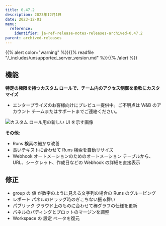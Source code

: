 ```yaml
---
title: 0.47.2
description: 2023年12月1日
date: 2023-12-01
menu:
  reference:
    identifier: ja-ref-release-notes-releases-archived-0.47.2
parent: archived-releases
---
```


{{% alert color="warning" %}}{{% readfile "/_includes/unsupported_server_version.md" %}}{{% /alert %}}

## 機能

**特定の権限を持つカスタム ロールで、チーム内のアクセス制御を柔軟にカスタマイズ**
* エンタープライズのお客様向けにプレビュー提供中。ご不明点は W&B のアカウント チームまたはサポートまでご連絡ください。

![カスタム ロール用の新しい UI を示す画像](custom_roles_ui.png)

**その他:**

* Runs 検索の細かな改善
* 長いテキストに合わせて Runs 検索を自動リサイズ
* Webhook オートメーションのためのオートメーション テーブルから、URL、シークレット、作成日などの Webhook の詳細を直接表示

## 修正

* group の 値 が数字のように見える文字列の場合の Runs のグルーピング
* レポート パネルのドラッグ時のぎこちない振る舞い
* パブリック クラウド上のものに合わせて棒グラフの仕様を更新
* パネルのパディングとプロットのマージンを調整
* Workspace の 設定 ベータを復元
